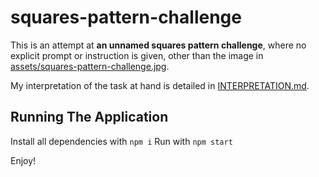 # squares-pattern-challenge

This is an attempt at **an unnamed squares pattern challenge**, where no explicit prompt or instruction is given, other than the image in [assets/squares-pattern-challenge.jpg](assets/squares-pattern-challenge.jpg).

My interpretation of the task at hand is detailed in [INTERPRETATION.md](INTERPRETATION.md).

## Running The Application

Install all dependencies with `npm i`
Run with `npm start`

Enjoy!